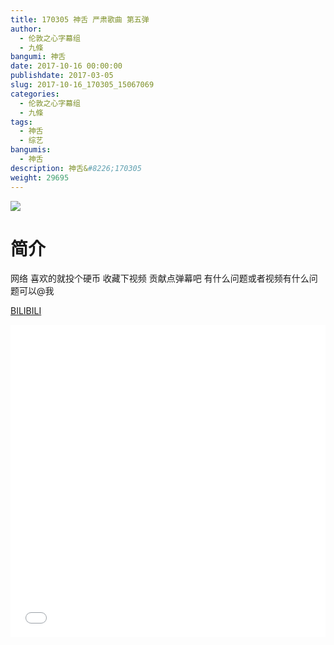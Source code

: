 ```yaml
---
title: 170305 神舌 严肃歌曲 第五弹
author: 
  - 伦敦之心字幕组
  - 九條
bangumi: 神舌
date: 2017-10-16 00:00:00
publishdate: 2017-03-05
slug: 2017-10-16_170305_15067069
categories: 
  - 伦敦之心字幕组
  - 九條
tags: 
  - 神舌
  - 综艺
bangumis: 
  - 神舌
description: 神舌&#8226;170305
weight: 29695
---
```


![](https://i.imgur.com/yYegyRN.jpg)

# 简介  
网络
喜欢的就投个硬币 收藏下视频 贡献点弹幕吧 有什么问题或者视频有什么问题可以@我

  [BILIBILI](https://www.bilibili.com/video/av15067069/)


  <iframe src="//www.bilibili.com/html/html5player.html?cid=24538033&aid=15067069" width="100%" height="500" frameborder="0" allowfullscreen="allowfullscreen"></iframe>
